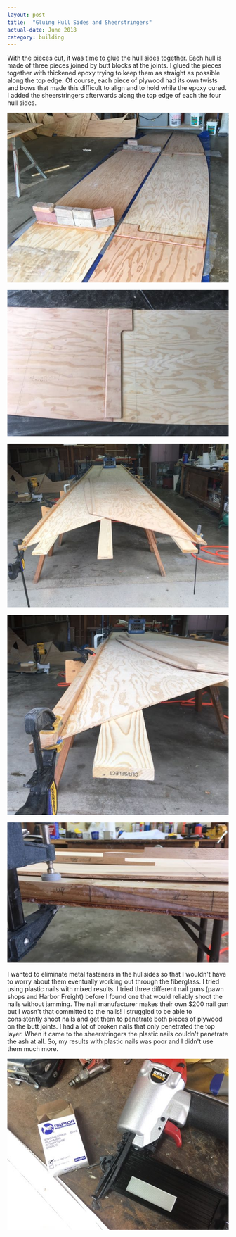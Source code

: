 ```yaml
---
layout: post
title:  "Gluing Hull Sides and Sheerstringers"
actual-date: June 2018
category: building
---
```


 With the pieces cut, it was time to glue the hull sides together. Each hull is made of three pieces joined by butt blocks at the joints. I glued the pieces together with thickened epoxy trying to keep them as straight as possible along the top edge. Of course, each piece of plywood had its own twists and bows that made this difficult to align and to hold while the epoxy cured. I added the sheerstringers afterwards along the top edge of each the four hull sides.

![Gluing Hullsides](/assets/images/hullsides-gluing.jpg)

![Butt Block](/assets/images/hullsides-butt-block.jpg)

![Butt Block](/assets/images/hullsides-stringers1.jpg)

![Butt Block](/assets/images/hullsides-stringers2.jpg)

![Butt Block](/assets/images/hullsides-scarf.jpg)

I wanted to eliminate metal fasteners in the hullsides so that I wouldn't have to worry about them eventually working out through the fiberglass. I tried using plastic nails with mixed results. I tried three different nail guns (pawn shops and Harbor Freight) before I found one that would reliably shoot the nails without jamming. The nail manufacturer makes their own $200 nail gun but I wasn't that committed to the nails! I struggled to be able to consistently shoot nails and get them to penetrate both pieces of plywood on the butt joints. I had a lot of broken nails that only penetrated the top layer. When it came to the sheerstringers the plastic nails couldn't penetrate the ash at all. So, my results with plastic nails was poor and I didn't use them much more.

![Plastic Nails](/assets/images/hullsides-plastic.jpg)
